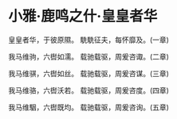 # 小雅·鹿鸣之什·皇皇者华

皇皇者华，于彼原隰。
駪駪征夫，每怀靡及。(一章)

我马维驹，六辔如濡。
载驰载驱，周爰咨诹。(二章)

我马维骐，六辔如丝。
载驰载驱，周爰咨谋。(三章)

我马维骆，六辔沃若。
载驰载驱，周爰咨度。(四章)

我马维駰，六辔既均。
载驰载驱，周爰咨询。(五章)

